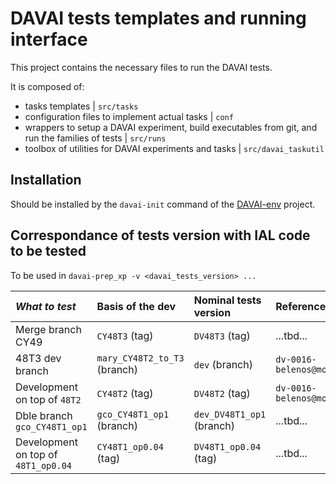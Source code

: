 DAVAI tests templates and running interface
===========================================

This project contains the necessary files to run the DAVAI tests.

It is composed of:
- tasks templates | `src/tasks`
- configuration files to implement actual tasks | `conf`
- wrappers to setup a DAVAI experiment, build executables from git, and run the families of tests | `src/runs`
- toolbox of utilities for DAVAI experiments and tasks | `src/davai_taskutil`

Installation
------------

Should be installed by the `davai-init` command of the [DAVAI-env](https://github.com/ACCORD-NWP/DAVAI-env) project.

Correspondance of tests version with IAL code to be tested
----------------------------------------------------------

To be used in `davai-prep_xp -v <davai_tests_version> ...`

| _What to test_ | Basis of the dev | Nominal tests version | Reference XPID |
|:-----------------|:-----------------|:----------------------|:---------------|
| Merge branch CY49 | `CY48T3` (tag) | `DV48T3` (tag) | ...tbd... |
| 48T3 dev branch | `mary_CY48T2_to_T3` (branch) | `dev` (branch) | `dv-0016-belenos@moureauxm` |
| Development on top of `48T2` | `CY48T2` (tag) | `DV48T2` (tag) | `dv-0016-belenos@moureauxm` |
| Dble branch `gco_CY48T1_op1` | `gco_CY48T1_op1` (branch) | `dev_DV48T1_op1` (branch) | ...tbd... |
| Development on top of `48T1_op0.04` | `CY48T1_op0.04` (tag) | `DV48T1_op0.04` (tag) | ...tbd... |
